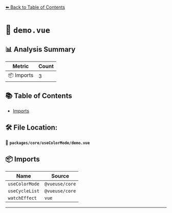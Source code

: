 [⬅️ Back to Table of Contents](../../../index.md)

# 📄 `demo.vue`

## 📊 Analysis Summary

| Metric | Count |
|--------|-------|
| 📦 Imports | 3 |

## 📚 Table of Contents

- [Imports](#imports)

## 🛠️ File Location:
📂 **`packages/core/useColorMode/demo.vue`**

## 📦 Imports

| Name | Source |
|------|--------|
| `useColorMode` | `@vueuse/core` |
| `useCycleList` | `@vueuse/core` |
| `watchEffect` | `vue` |


---